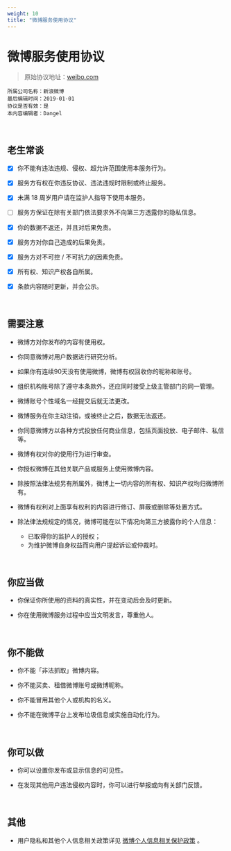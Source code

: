 ```yaml
---
weight: 10
title: "微博服务使用协议"
---
```


# 微博服务使用协议

> 原始协议地址：[weibo.com](https://www.weibo.com/signup/v5/protocol)
```
所属公司名称：新浪微博
最后编辑时间：2019-01-01
协议是否有效：是
本内容编辑者：Dangel
```

<br />

## 老生常谈

- [x] 你不能有违法违规、侵权、超允许范围使用本服务行为。

- [x] 服务方有权在你违反协议、违法违规时限制或终止服务。

- [x] 未满 18 周岁用户请在监护人指导下使用本服务。

- [ ] 服务方保证在除有关部门依法要求外不向第三方透露你的隐私信息。

- [x] 你的数据不返还，并且对后果免责。

- [x] 服务方对你自己造成的后果免责。

- [x] 服务方对不可控 / 不可抗力的因素免责。

- [x] 所有权、知识产权各自所属。

- [x] 条款内容随时更新，并会公示。

<br />

## 需要注意

- 微博方对你发布的内容有使用权。

- 你同意微博对用户数据进行研究分析。

- 如果你有连续90天没有使用微博，微博有权回收你的昵称和账号。

- 组织机构账号除了遵守本条款外，还应同时接受上级主管部门的同一管理。

- 微博账号个性域名一经提交后就无法更改。

- 微博服务在你主动注销，或被终止之后，数据无法返还。

- 你同意微博方以各种方式投放任何商业信息，包括页面投放、电子邮件、私信等。

- 微博有权对你的使用行为进行审查。

- 你授权微博在其他关联产品或服务上使用微博内容。

- 除按照法律法规另有所属外，微博上一切内容的所有权、知识产权均归微博所有。

- 微博有权利对上面享有权利的内容进行修订、屏蔽或删除等处置方式。

- 除法律法规规定的情况，微博可能在以下情况向第三方披露你的个人信息：
  - 已取得你的监护人的授权；
  - 为维护微博自身权益而向用户提起诉讼或仲裁时。

<br />

## 你应当做

- 你保证你所使用的资料的真实性，并在变动后会及时更新。

- 你在使用微博服务过程中应当文明发言，尊重他人。

<br />

## 你不能做

- 你不能「非法抓取」微博内容。

- 你不能买卖、租借微博账号或微博昵称。

- 你不能冒用其他个人或机构的名义。

- 你不能在微博平台上发布垃圾信息或实施自动化行为。

<br />

## 你可以做

- 你可以设置你发布或显示信息的可见性。

- 在发现其他用户违法侵权内容时，你可以进行举报或向有关部门反馈。

<br />

## 其他

- 用户隐私和其他个人信息相关政策详见 [微博个人信息相关保护政策](https://m.weibo.cn/page/646?entry=client) 。


<br />

<br />